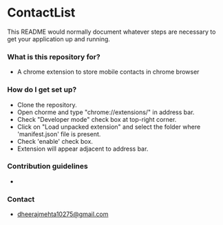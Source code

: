 # ContactList

This README would normally document whatever steps are necessary to get your application up and running.

### What is this repository for? ###

* A chrome extension to store mobile contacts in chrome browser

### How do I get set up? ###

* Clone the repository.
* Open chorme and type "chrome://extensions/" in address bar.
* Check "Developer mode" check box at top-right corner.
* Click on "Load unpacked extension" and select the folder where 'manifest.json' file is present.
* Check 'enable' check box.
* Extension will appear adjacent to address bar.

### Contribution guidelines ###

* 
### Contact ###
* dheerajmehta10275@gmail.com